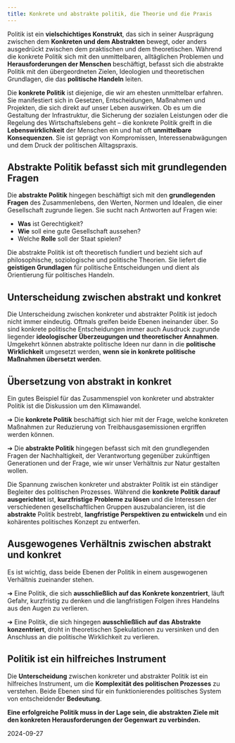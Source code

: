 ```yaml
---  
title: Konkrete und abstrakte politik, die Theorie und die Praxis
---
```

Politik ist ein **vielschichtiges Konstrukt**, das sich in seiner Ausprägung zwischen dem **Konkreten und dem Abstrakten** bewegt, oder anders ausgedrückt zwischen dem praktischen und dem theoretischen. Während die konkrete Politik sich mit den unmittelbaren, alltäglichen Problemen und **Herausforderungen der Menschen** beschäftigt, befasst sich die abstrakte Politik mit den übergeordneten Zielen, Ideologien und theoretischen Grundlagen, die das **politische Handeln** leiten.

Die **konkrete Politik** ist diejenige, die wir am ehesten unmittelbar erfahren. Sie manifestiert sich in Gesetzen, Entscheidungen, Maßnahmen und Projekten, die sich direkt auf unser Leben auswirken. Ob es um die Gestaltung der Infrastruktur, die Sicherung der sozialen Leistungen oder die Regelung des Wirtschaftslebens geht – die konkrete Politik greift in die **Lebenswirklichkeit** der Menschen ein und hat oft **unmittelbare Konsequenzen**. Sie ist geprägt von Kompromissen, Interessenabwägungen und dem Druck der politischen Alltagspraxis.

## Abstrakte Politik befasst sich mit grundlegenden Fragen

Die **abstrakte Politik** hingegen beschäftigt sich mit den **grundlegenden Fragen** des Zusammenlebens, den Werten, Normen und Idealen, die einer Gesellschaft zugrunde liegen. Sie sucht nach Antworten auf Fragen wie: 

* **Was** ist Gerechtigkeit?   
* **Wie** soll eine gute Gesellschaft aussehen?   
* Welche **Rolle** soll der Staat spielen? 

Die abstrakte Politik ist oft theoretisch fundiert und bezieht sich auf philosophische, soziologische und politische Theorien. Sie liefert die **geistigen Grundlagen** für politische Entscheidungen und dient als Orientierung für politisches Handeln.

## Unterscheidung zwischen abstrakt und konkret

Die Unterscheidung zwischen konkreter und abstrakter Politik ist jedoch nicht immer eindeutig. Oftmals greifen beide Ebenen ineinander über. So sind konkrete politische Entscheidungen immer auch Ausdruck zugrunde liegender **ideologischer Überzeugungen und theoretischer Annahmen**. Umgekehrt können abstrakte politische Ideen nur dann in die **politische Wirklichkeit** umgesetzt werden, **wenn sie in konkrete politische Maßnahmen übersetzt werden**.

## Übersetzung von abstrakt in konkret

Ein gutes Beispiel für das Zusammenspiel von konkreter und abstrakter Politik ist die Diskussion um den Klimawandel. 

➔ Die **konkrete Politik** beschäftigt sich hier mit der Frage, welche konkreten Maßnahmen zur Reduzierung von Treibhausgasemissionen ergriffen werden können. 

➔ Die **abstrakte Politik** hingegen befasst sich mit den grundlegenden Fragen der Nachhaltigkeit, der Verantwortung gegenüber zukünftigen Generationen und der Frage, wie wir unser Verhältnis zur Natur gestalten wollen.

Die Spannung zwischen konkreter und abstrakter Politik ist ein ständiger Begleiter des politischen Prozesses. Während die **konkrete Politik darauf ausgerichtet** ist, **kurzfristige** **Probleme zu lösen** und die Interessen der verschiedenen gesellschaftlichen Gruppen auszubalancieren, ist die **abstrakte** Politik bestrebt, **langfristige Perspektiven zu entwickeln** und ein kohärentes politisches Konzept zu entwerfen.

## Ausgewogenes Verhältnis zwischen abstrakt und konkret

Es ist wichtig, dass beide Ebenen der Politik in einem ausgewogenen Verhältnis zueinander stehen. 

➔ Eine Politik, die sich **ausschließlich auf das Konkrete konzentriert**, läuft Gefahr, kurzfristig zu denken und die langfristigen Folgen ihres Handelns aus den Augen zu verlieren. 

➔ Eine Politik, die sich hingegen **ausschließlich auf das Abstrakte konzentriert**, droht in theoretischen Spekulationen zu versinken und den Anschluss an die politische Wirklichkeit zu verlieren.

## Politik ist ein hilfreiches Instrument

Die **Unterscheidung** zwischen konkreter und abstrakter Politik ist ein hilfreiches Instrument, um die **Komplexität des politischen Prozesses** zu verstehen. Beide Ebenen sind für ein funktionierendes politisches System von entscheidender **Bedeutung**. 

**Eine erfolgreiche Politik muss in der Lage sein, die abstrakten Ziele mit den konkreten Herausforderungen der Gegenwart zu verbinden.**

2024-09-27